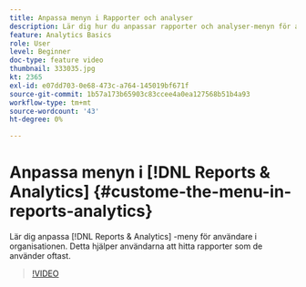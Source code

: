 ```yaml
---
title: Anpassa menyn i Rapporter och analyser
description: Lär dig hur du anpassar rapporter och analyser-menyn för användare i din organisation.
feature: Analytics Basics
role: User
level: Beginner
doc-type: feature video
thumbnail: 333035.jpg
kt: 2365
exl-id: e07dd703-0e68-473c-a764-145019bf671f
source-git-commit: 1b57a173b65903c83ccee4a0ea127568b51b4a93
workflow-type: tm+mt
source-wordcount: '43'
ht-degree: 0%

---
```


# Anpassa menyn i [!DNL Reports & Analytics] {#custome-the-menu-in-reports-analytics}

Lär dig anpassa [!DNL Reports & Analytics] -meny för användare i organisationen. Detta hjälper användarna att hitta rapporter som de använder oftast.

>[!VIDEO](https://video.tv.adobe.com/v/333035/?quality=12)

